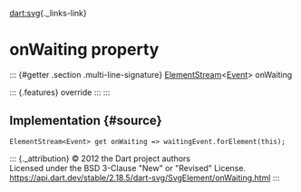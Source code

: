 [dart:svg](../../dart-svg/dart-svg-library){._links-link}

onWaiting property
==================

::: {#getter .section .multi-line-signature}
[ElementStream](../../dart-html/elementstream-class)\<[Event](../../dart-html/event-class)\>
onWaiting

::: {.features}
override
:::
:::

Implementation {#source}
--------------

``` {.language-dart data-language="dart"}
ElementStream<Event> get onWaiting => waitingEvent.forElement(this);
```

::: {._attribution}
© 2012 the Dart project authors\
Licensed under the BSD 3-Clause \"New\" or \"Revised\" License.\
<https://api.dart.dev/stable/2.18.5/dart-svg/SvgElement/onWaiting.html>
:::

